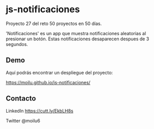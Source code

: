 # js-notificaciones

Proyecto 27 del reto 50 proyectos en 50 días.

'Notificaciones' es un app que muestra notificaciones aleatorias al presionar un botón. Estas notificaciones desaparecen despues de 3 segundos.

## Demo

Aquí podrás encontrar un despliegue del proyecto:

https://moilu.github.io/js-notificaciones/

## Contacto

LinkedIn https://cutt.ly/EkbLH8s

Twitter @moilu6

